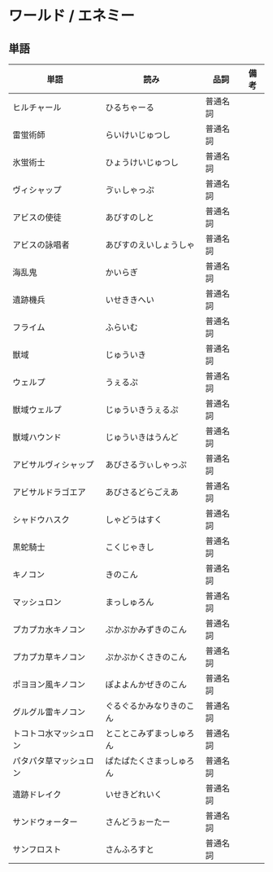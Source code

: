 # ワールド / エネミー

## 単語

|単語|読み|品詞|備考|
|---|---|---|---|
|ヒルチャール|ひるちゃーる|普通名詞||
|雷蛍術師|らいけいじゅつし|普通名詞||
|氷蛍術士|ひょうけいじゅつし|普通名詞||
|ヴィシャップ|ゔぃしゃっぷ|普通名詞||
|アビスの使徒|あびすのしと|普通名詞||
|アビスの詠唱者|あびすのえいしょうしゃ|普通名詞||
|海乱鬼|かいらぎ|普通名詞||
|遺跡機兵|いせききへい|普通名詞||
|フライム|ふらいむ|普通名詞||
|獣域|じゅういき|普通名詞||
|ウェルプ|うぇるぷ|普通名詞||
|獣域ウェルプ|じゅういきうぇるぷ|普通名詞||
|獣域ハウンド|じゅういきはうんど|普通名詞||
|アビサルヴィシャップ|あびさるゔぃしゃっぷ|普通名詞||
|アビサルドラゴエア|あびさるどらごえあ|普通名詞||
|シャドウハスク|しゃどうはすく|普通名詞||
|黒蛇騎士|こくじゃきし|普通名詞||
|キノコン|きのこん|普通名詞||
|マッシュロン|まっしゅろん|普通名詞||
|プカプカ水キノコン|ぷかぷかみずきのこん|普通名詞||
|プカプカ草キノコン|ぷかぷかくさきのこん|普通名詞||
|ポヨヨン風キノコン|ぽよよんかぜきのこん|普通名詞||
|グルグル雷キノコン|ぐるぐるかみなりきのこん|普通名詞||
|トコトコ水マッシュロン|とことこみずまっしゅろん|普通名詞||
|パタパタ草マッシュロン|ぱたぱたくさまっしゅろん|普通名詞||
|遺跡ドレイク|いせきどれいく|普通名詞||
|サンドウォーター|さんどうぉーたー|普通名詞||
|サンフロスト|さんふろすと|普通名詞||